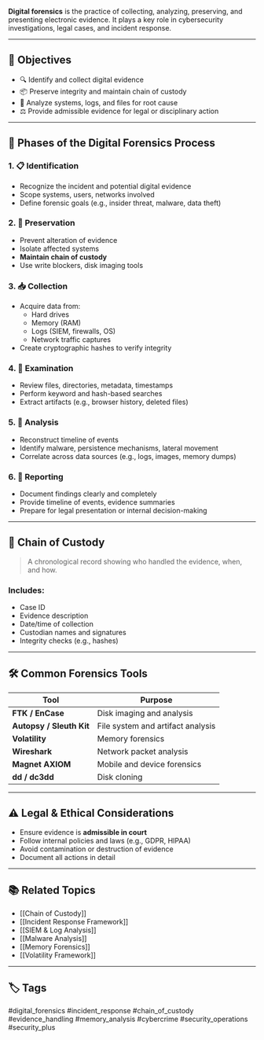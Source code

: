 **Digital forensics** is the practice of collecting, analyzing, preserving, and presenting electronic evidence. It plays a key role in cybersecurity investigations, legal cases, and incident response.

---

## 🎯 Objectives

- 🔍 Identify and collect digital evidence
- 📦 Preserve integrity and maintain chain of custody
- 🧠 Analyze systems, logs, and files for root cause
- ⚖️ Provide admissible evidence for legal or disciplinary action

---

## 🔄 Phases of the Digital Forensics Process

### 1. 📋 Identification
- Recognize the incident and potential digital evidence
- Scope systems, users, networks involved
- Define forensic goals (e.g., insider threat, malware, data theft)

### 2. 🔐 Preservation
- Prevent alteration of evidence
- Isolate affected systems
- **Maintain chain of custody**
- Use write blockers, disk imaging tools

### 3. 📥 Collection
- Acquire data from:
  - Hard drives
  - Memory (RAM)
  - Logs (SIEM, firewalls, OS)
  - Network traffic captures
- Create cryptographic hashes to verify integrity

### 4. 🧠 Examination
- Review files, directories, metadata, timestamps
- Perform keyword and hash-based searches
- Extract artifacts (e.g., browser history, deleted files)

### 5. 🧬 Analysis
- Reconstruct timeline of events
- Identify malware, persistence mechanisms, lateral movement
- Correlate across data sources (e.g., logs, images, memory dumps)

### 6. 🧾 Reporting
- Document findings clearly and completely
- Provide timeline of events, evidence summaries
- Prepare for legal presentation or internal decision-making

---

## 🔐 Chain of Custody

> A chronological record showing who handled the evidence, when, and how.

### Includes:
- Case ID
- Evidence description
- Date/time of collection
- Custodian names and signatures
- Integrity checks (e.g., hashes)

---

## 🛠 Common Forensics Tools

| Tool            | Purpose                                 |
|------------------|-----------------------------------------|
| **FTK / EnCase** | Disk imaging and analysis               |
| **Autopsy / Sleuth Kit** | File system and artifact analysis |
| **Volatility**   | Memory forensics                        |
| **Wireshark**    | Network packet analysis                 |
| **Magnet AXIOM** | Mobile and device forensics             |
| **dd / dc3dd**   | Disk cloning                            |

---

## ⚠️ Legal & Ethical Considerations

- Ensure evidence is **admissible in court**
- Follow internal policies and laws (e.g., GDPR, HIPAA)
- Avoid contamination or destruction of evidence
- Document all actions in detail

---

## 📚 Related Topics

- [[Chain of Custody]]
- [[Incident Response Framework]]
- [[SIEM & Log Analysis]]
- [[Malware Analysis]]
- [[Memory Forensics]]
- [[Volatility Framework]]

---

## 🏷 Tags

#digital_forensics #incident_response #chain_of_custody #evidence_handling #memory_analysis #cybercrime #security_operations #security_plus
